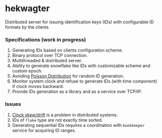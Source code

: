 # hekwagter
Distributed server for issuing identification keys (IDs) with configurable ID formats by the clients

### Specifications (work in progress)
 1. Generating IDs based on clients configuration scheme. 
 2. Binary protocol over TCP connection.
 3. Multithreaded & distributed server.
 4. Ability to generate snowflake like IDs with customizable scheme and custom epoch.
 5. Avoiding [Poisson Distribution](http://en.wikipedia.org/wiki/Poisson_distribution) for random ID generation.
 6. Monitor system clock and refuse to generate IDs (with time component) if clock moves backward.
 7. Provide IDs generation as a library and as a service over TCP/IP.
 
### Issues
 1. [Clock skew/drift](http://www.wikiwand.com/en/Clock_skew) is a problem in distributed systems.
 2. IDs of `flake` type are not exactly time sorted.
 3. Generating sequential IDs requires a coordination with `bookkeeper` service for acquiring ID ranges.
 
